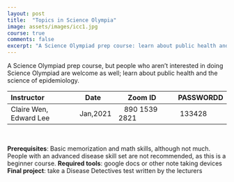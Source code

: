 ```yaml
---
layout: post
title:  "Topics in Science Olympia"
image: assets/images/icc1.jpg
course: true
comments: false
excerpt: "A Science Olympiad prep course: learn about public health and the science of epidemiology."
---
```


A Science Olympiad prep course, but people who aren’t interested in doing Science Olympiad are welcome as well; learn about public health and the science of epidemiology.

| Instructor  | &nbsp;&nbsp;&nbsp;Date&nbsp; | &nbsp;&nbsp; &nbsp;&nbsp;Zoom ID &nbsp; | &nbsp;PASSWORDD  |
| :---        |    :----   |          :--- |  :--- |
| Claire Wen, Edward Lee | Jan,2021   |&nbsp;&nbsp; 890 1539 2821 &nbsp; &nbsp; |&nbsp; 133428|

<br/>

**Prerequisites**: Basic memorization and math skills, although not much. People with an advanced disease skill set are not recommended, as this is a beginner course.
**Required tools**: google docs or other note taking devices
**Final project**: take a Disease Detectives test written by the lecturers
